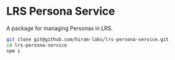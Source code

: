 # LRS Persona Service

A package for managing Personas in LRS.

```sh
git clone git@github.com/hiram-labs/lrs-persona-service.git
cd lrs-persona-service
npm i
```
